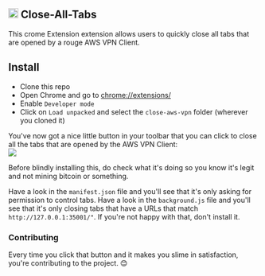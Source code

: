 ## <img src="https://raw.githubusercontent.com/mrmattwright/close-aws-zpn/main/icons/48.png" width="20" height =""/>  Close-All-Tabs

This crome Extension extension allows users to quickly close all tabs that are opened by a rouge AWS VPN Client.

## Install

- Clone this repo
- Open Chrome and go to [chrome://extensions/](chrome://extensions/)
- Enable `Developer mode`
- Click on `Load unpacked` and select the `close-aws-vpn`  folder (wherever you cloned it)

You've now got a nice little button in your toolbar that you can click to close all the tabs that are opened by the AWS VPN Client:  
<img src="https://raw.githubusercontent.com/mrmattwright/close-aws-zpn/main/docs/screenshots/VPNTabCloser.png" />  

Before blindly installing this, do check what it's doing so you know it's legit and not mining bitcoin or something.

Have a look in the `manifest.json` file and you'll see that it's only asking for permission to control tabs. Have a look in the `background.js` file and you'll see that it's only closing tabs that have a URLs that match `http://127.0.0.1:35001/"`. If you're not happy with that, don't install it.

### Contributing

Every time you click that button and it makes you slime in satisfaction, you're contributing to the project. 😊
